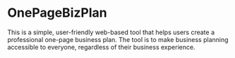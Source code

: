 # OnePageBizPlan
This is a simple, user-friendly web-based tool that helps users create a professional one-page business plan. The tool is  to make business planning accessible to everyone, regardless of their business experience.
